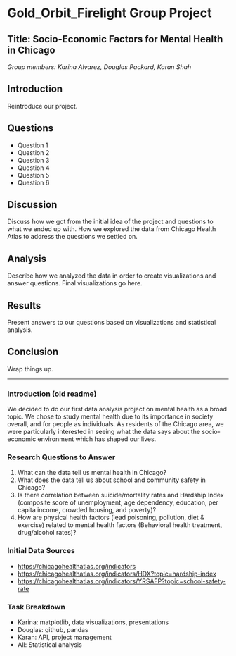 # Gold_Orbit_Firelight Group Project
## Title: Socio-Economic Factors for Mental Health in Chicago

*Group members: Karina Alvarez, Douglas Packard, Karan Shah*

## Introduction
Reintroduce our project.

## Questions
* Question 1
* Question 2
* Question 3
* Question 4
* Question 5
* Question 6

## Discussion
Discuss how we got from the initial idea of the project and questions to what we ended up with. How we explored the data from Chicago Health Atlas to address 
the questions we settled on.

## Analysis
Describe how we analyzed the data in order to create visualizations and answer questions. Final visualizations go here.

## Results
Present answers to our questions based on visualizations and statistical analysis.

## Conclusion
Wrap things up.
___
### Introduction (old readme)
We decided to do our first data analysis project on mental health as a broad topic. We chose to study mental health due to its importance in society overall, and for  people as individuals. As residents of the Chicago area, we were particularly interested in seeing what the data says about the socio-economic environment which has shaped our lives. 

### Research Questions to Answer
1. What can the data tell us mental health in Chicago?
2. What does the data tell us about school and community safety in Chicago?
3. Is there correlation between suicide/mortality rates and Hardship Index (composite score of unemployment, age dependency, education, per capita income, crowded housing, and poverty)?
4. How are physical health factors (lead poisoning, pollution, diet & exercise) related to mental health factors (Behavioral health treatment, drug/alcohol rates)? 

### Initial Data Sources
* https://chicagohealthatlas.org/indicators
* https://chicagohealthatlas.org/indicators/HDX?topic=hardship-index
* https://chicagohealthatlas.org/indicators/YRSAFP?topic=school-safety-rate

### Task Breakdown
* Karina: matplotlib, data visualizations, presentations
* Douglas: github, pandas
* Karan: API,  project management
* All: Statistical analysis

